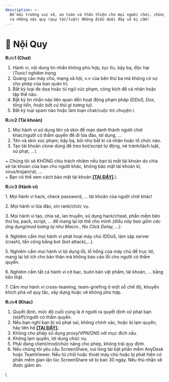 ```yaml
---
description: >-
  Để môi trường vui vẻ, an toàn và thân thiện cho mọi người chơi, chúng tôi tạo
  ra những nội quy (quy tắc/luật) Những điều dưới đây sẽ bị cấm!
---
```


# 📜 Nội Quy

**R**ule**1 (Chat)**

1. Hành vi, nội dung tin nhắn không phù hợp, tục tĩu, bậy bạ, độc hại _(Toxic)_ nghiêm trọng
2. Quảng cáo máy chủ, mạng xã hội, v.v của bên thứ ba mà không có sự cho phép của ban quản trị.
3. Bất kỳ loại đe dọa hoặc từ ngữ xúc phạm, công kích để cá nhân hoặc tập thể nào.
4. Bất kỳ tin nhắn nào liên quan đến hoạt động phạm pháp _(DDoS, Dox, tống tiền, hoặc bất cứ thứ gì tương tự)_.
5. Bất kỳ loại spam nào hoặc làm loạn chat/cuộc trò chuyện.\


**R**ule**2 (Tài khoản)**

1. Mọi hành vi sử dụng tên và skin để mạo danh thành người chơi khác/người có thẩm quyền để đi lừa đảo, lợi dụng, ...
2. Tên và skin xúc phạm, bậy bạ, bôi nhọ bất kì cá nhân hoặc tổ chức nào.
3. Tạo tài khoản clone dùng để treo bot/script tự động, né tránh/lách luật, xử phạt, ...\


\+ Chúng tôi sẽ KHÔNG chịu trách nhiệm nếu bạn bị mất tài khoản do chia sẻ tài khoản của bạn cho người khác, không bảo mật tài khoản kĩ, virus/trojan/rat, ...\
\+ Bạn có thể xem cách bảo mật tài khoản [**\[TẠI ĐÂY\]**](bao-mat.md)**.**\


**R**ule**3 (Hành vi)**

1\. Mọi hành vi hack, check password, ... tài khoản của người chơi khác!

2\. Mọi hành vi lừa đảo, xin rank/chức vụ.

3\. Mọi hành vi tạo, chia sẻ, lan truyền, sử dụng hack/cheat, phần mềm bên thứ ba, pack, script, ... để mang lại lợi thế cho mình _(điều này bao gồm các ứng dụng/mod tương tự như Macro , No Click Delay, ...)._

4\. Nghiêm cấm mọi hành vi phát hoại máy chủ (DDoS, làm sập server (crash), tấn công bằng bot (bot attack),...).

5\. Nghiêm cấm mọi hành vi lợi dụng lỗi, lỗ hổng của máy chủ để trục lợi, mang lại lợi ích cho bản thân mà không báo cáo lỗi cho người có thẩm quyền.

6\. Nghiêm cấm tất cả hành vi cờ bạc, buôn bán vật phẩm, tài khoản, … bằng tiền thật.

7\. Cấm mọi hành vi cross-teaming, team-griefing ở một số chế độ, khuyến khích phá vỡ quy tắc, xây dựng hoặc vẽ không phù hợp.



**R**ule**4 (Khác)**&#x20;

1. Quyết định, mức độ cuối cùng là ở người ra quyết định xử phạt bạn (staff)/người có thẩm quyền.
2. Nếu bạn nghĩ bạn bị xử phạt sai, không chính xác, hoặc bị lạm quyền, hãy liên hệ [**\[TẠI ĐÂY\]**](https://discord.asakamc.xyz/)**.**
3. Không cho phép sử dụng proxy/VPN/DNS với mục đích xấu.
4. Không lạm quyền, lợi dụng chức vụ.
5. Phải dùng client/mod/chức năng cho phép, không trái quy định.
6. Nếu chúng tôi yêu cầu ScreenShare, vui lòng tải bật phần mềm AnyDesk hoặc TeamViewer. Nếu từ chối hoặc thoát máy chủ hoặc bị phát hiện có phần mềm gian lận lúc ScreenShare sẽ bị ban 30 ngày. Nếu thú nhận sẽ được giảm án.

\
